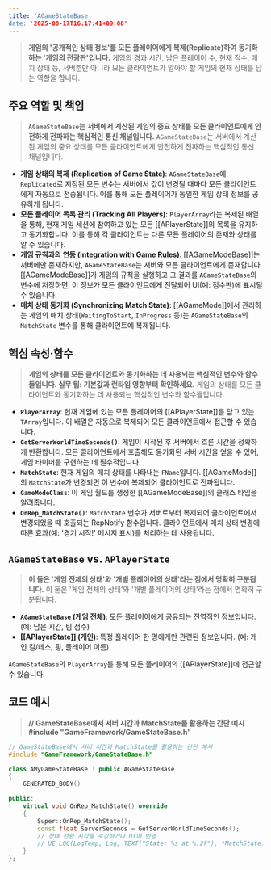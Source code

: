 ```yaml
---
title: 'AGameStateBase
date: '2025-08-17T16:17:41+09:00'
---
```




> **게임의 '공개적인 상태 정보'를 모든 플레이어에게 복제(Replicate)하여 동기화하는 '게임의 전광판'입니다.** 게임의 경과 시간, 남은 플레이어 수, 현재 점수, 매치 상태 등, 서버뿐만 아니라 모든 클라이언트가 알아야 할 게임의 현재 상태를 담는 역할을 합니다.

## 주요 역할 및 책임
> **`AGameStateBase`는 서버에서 계산된 게임의 중요 상태를 모든 클라이언트에게 안전하게 전파하는 핵심적인 통신 채널입니다.**
`AGameStateBase`는 서버에서 계산된 게임의 중요 상태를 모든 클라이언트에게 안전하게 전파하는 핵심적인 통신 채널입니다.
* **게임 상태의 복제 (Replication of Game State)**:
	`AGameStateBase`에 `Replicated`로 지정된 모든 변수는 서버에서 값이 변경될 때마다 모든 클라이언트에게 자동으로 전송됩니다. 이를 통해 모든 플레이어가 동일한 게임 상태 정보를 공유하게 됩니다.
* **모든 플레이어 목록 관리 (Tracking All Players)**:
	`PlayerArray`라는 복제된 배열을 통해, 현재 게임 세션에 참여하고 있는 모든 [[APlayerState]]의 목록을 유지하고 동기화합니다. 이를 통해 각 클라이언트는 다른 모든 플레이어의 존재와 상태를 알 수 있습니다.
* **게임 규칙과의 연동 (Integration with Game Rules)**:
	[[AGameModeBase]]는 서버에만 존재하지만, `AGameStateBase`는 서버와 모든 클라이언트에게 존재합니다. [[AGameModeBase]]가 게임의 규칙을 실행하고 그 결과를 `AGameStateBase`의 변수에 저장하면, 이 정보가 모든 클라이언트에게 전달되어 UI(예: 점수판)에 표시될 수 있습니다.
* **매치 상태 동기화 (Synchronizing Match State)**:
	[[AGameMode]]에서 관리하는 게임의 매치 상태(`WaitingToStart`, `InProgress` 등)는 `AGameStateBase`의 `MatchState` 변수를 통해 클라이언트에 복제됩니다.

## 핵심 속성·함수
> **게임의 상태를 모든 클라이언트와 동기화하는 데 사용되는 핵심적인 변수와 함수들입니다. 실무 팁: 기본값과 런타임 영향부터 확인하세요.**
게임의 상태를 모든 클라이언트와 동기화하는 데 사용되는 핵심적인 변수와 함수들입니다.
* **`PlayerArray`**:
	현재 게임에 있는 모든 플레이어의 [[APlayerState]]를 담고 있는 `TArray`입니다. 이 배열은 자동으로 복제되어 모든 클라이언트에서 접근할 수 있습니다.
* **`GetServerWorldTimeSeconds()`**:
	게임이 시작된 후 서버에서 흐른 시간을 정확하게 반환합니다. 모든 클라이언트에서 호출해도 동기화된 서버 시간을 얻을 수 있어, 게임 타이머를 구현하는 데 필수적입니다.
* **`MatchState`**:
	현재 게임의 매치 상태를 나타내는 `FName`입니다. [[AGameMode]]의 `MatchState`가 변경되면 이 변수에 복제되어 클라이언트로 전파됩니다.
* **`GameModeClass`**:
	이 게임 월드를 생성한 [[AGameModeBase]]의 클래스 타입을 알려줍니다.
* **`OnRep_MatchState()`**:
	`MatchState` 변수가 서버로부터 복제되어 클라이언트에서 변경되었을 때 호출되는 RepNotify 함수입니다. 클라이언트에서 매치 상태 변경에 따른 효과(예: '경기 시작!' 메시지 표시)를 처리하는 데 사용됩니다.

## `AGameStateBase` vs. `APlayerState`
> **이 둘은 '게임 전체의 상태'와 '개별 플레이어의 상태'라는 점에서 명확히 구분됩니다.**
이 둘은 '게임 전체의 상태'와 '개별 플레이어의 상태'라는 점에서 명확히 구분됩니다.
* **`AGameStateBase` (게임 전체)**:
	모든 플레이어에게 공유되는 전역적인 정보입니다. (예: 남은 시간, 팀 점수)
* **[[APlayerState]] (개인)**:
	특정 플레이어 한 명에게만 관련된 정보입니다. (예: 개인 킬/데스, 핑, 플레이어 이름)

`AGameStateBase`의 `PlayerArray`를 통해 모든 플레이어의 [[APlayerState]]에 접근할 수 있습니다.

## 코드 예시
> **// GameStateBase에서 서버 시간과 MatchState를 활용하는 간단 예시 #include "GameFramework/GameStateBase.h"**
```cpp
// GameStateBase에서 서버 시간과 MatchState를 활용하는 간단 예시
#include "GameFramework/GameStateBase.h"

class AMyGameStateBase : public AGameStateBase
{
    GENERATED_BODY()

public:
    virtual void OnRep_MatchState() override
    {
        Super::OnRep_MatchState();
        const float ServerSeconds = GetServerWorldTimeSeconds();
        // 상태 전환 시각을 로깅하거나 UI에 반영
        // UE_LOG(LogTemp, Log, TEXT("State: %s at %.2f"), *MatchState.ToString(), ServerSeconds);
    }
};
```